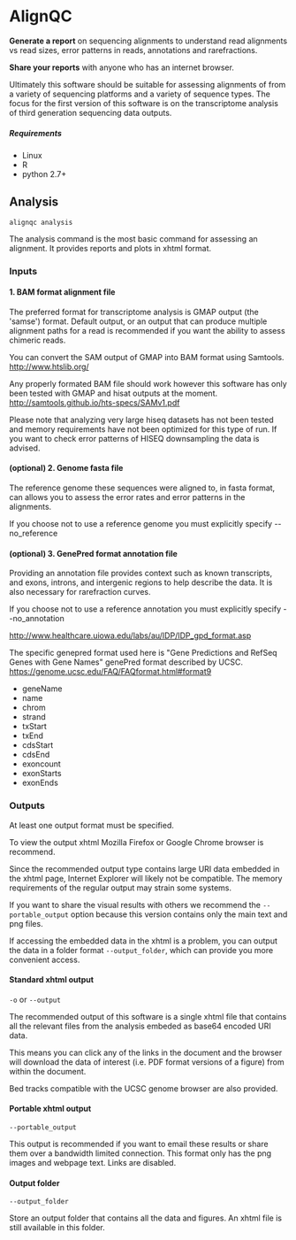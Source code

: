 # AlignQC
**Generate a report** on sequencing alignments to understand read alignments vs read sizes, error patterns in reads, annotations and rarefractions.

**Share your reports** with anyone who has an internet browser.

Ultimately this software should be suitable for assessing alignments of from a variety of sequencing platforms and a variety of sequence types.  The focus for the first version of this software is on the transcriptome analysis of third generation sequencing data outputs.

##### Requirements
- Linux
- R
- python 2.7+

## Analysis
`alignqc analysis`

The analysis command is the most basic command for assessing an alignment.  It provides reports and plots in xhtml format.

### Inputs
#### 1. BAM format alignment file
The preferred format for transcriptome analysis is GMAP output (the 'samse') format.  Default output, or an output that can produce multiple alignment paths for a read is recommended if you want the ability to assess chimeric reads.

You can convert the SAM output of GMAP into BAM format using Samtools.
http://www.htslib.org/

Any properly formated BAM file should work however this software has only been tested with GMAP and hisat outputs at the moment.  
http://samtools.github.io/hts-specs/SAMv1.pdf

Please note that analyzing very large hiseq datasets has not been tested and memory requirements have not been optimized for this type of run.  If you want to check error patterns of HISEQ downsampling the data is advised.

#### (optional) 2. Genome fasta file
The reference genome these sequences were aligned to, in fasta format, can allows you to assess the error rates and error patterns in the alignments.

If you choose not to use a reference genome you must explicitly specify --no_reference

#### (optional) 3. GenePred format annotation file
Providing an annotation file provides context such as known transcripts, and exons, introns, and intergenic regions to help describe the data.  It is also necessary for rarefraction curves.

If you choose not to use a reference annotation you must explicitly specify --no_annotation

http://www.healthcare.uiowa.edu/labs/au/IDP/IDP_gpd_format.asp

The specific genepred format used here is "Gene Predictions and RefSeq Genes with Gene Names" genePred format described by UCSC.
https://genome.ucsc.edu/FAQ/FAQformat.html#format9

- geneName
- name
- chrom
- strand
- txStart
- txEnd
- cdsStart
- cdsEnd
- exoncount
- exonStarts
- exonEnds

### Outputs
At least one output format must be specified.

To view the output xhtml Mozilla Firefox or Google Chrome browser is recommend.

Since the recommended output type contains large URI data embedded in the xhtml page, Internet Explorer will likely not be compatible.  The memory requirements of the regular output may strain some systems.

If you want to share the visual results with others we recommend the `--portable_output` option because this version contains only the main text and png files.

If accessing the embedded data in the xhtml is a problem, you can output the data in a folder format `--output_folder`, which can provide you more convenient access.


#### Standard xhtml output
`-o` or `--output`

The recommended output of this software is a single xhtml file that contains all the relevant files from the analysis embeded as base64 encoded URI data.  

This means you can click any of the links in the document and the browser will download the data of interest (i.e. PDF format versions of a figure) from within the document.

Bed tracks compatible with the UCSC genome browser are also provided.

#### Portable xhtml output
`--portable_output`

This output is recommended if you want to email these results or share them over a bandwidth limited connection.  This format only has the png images and webpage text.  Links are disabled.

#### Output folder
`--output_folder`

Store an output folder that contains all the data and figures.  An xhtml file is still available in this folder.




